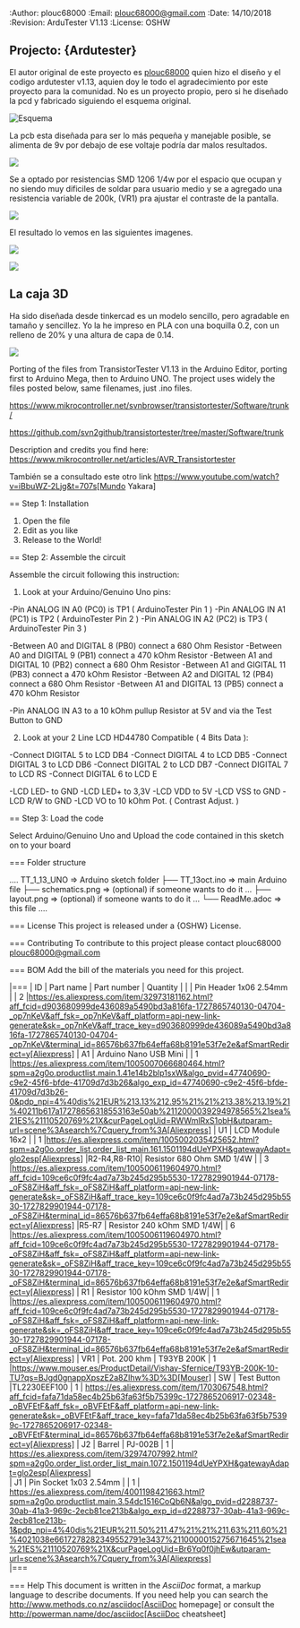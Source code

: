 :Author: plouc68000
:Email: plouc68000@gmail.com
:Date: 14/10/2018
:Revision: ArduTester V1.13
:License: OSHW

## Projecto: {Ardutester}

El autor original de este proyecto es [plouc68000](https://projecthub.arduino.cc/plouc68000) quien hizo el diseño y el codigo ardutester v1.13, aquien doy le todo el agradecimiento por este proyecto para la comunidad. No es un proyecto propio, pero si he diseñado la pcd y fabricado siguiendo el esquema original.

![Esquema](image/ESQUEMAARDUTESTER.png)

La pcb esta diseñada para ser lo más pequeña y manejable posible, se alimenta de 9v por debajo de ese voltaje podría dar malos resultados.


![](image/pcbdelanterakikad.png)

Se a optado por resistencias SMD 1206 1/4w por el espacio que ocupan y no siendo muy dificiles de soldar para usuario medio y se a agregado una resistencia variable de 200k, (VR1) pra ajustar el contraste de la pantalla.

![](image/pcbtraserakikad.png)

El resultado lo vemos en las siguientes imagenes.

![](image/pcbdelantera.png)


![](image/pcbTrasera.png)


## La caja 3D

Ha sido diseñada desde tinkercad es un modelo sencillo, pero agradable en tamaño y sencillez. Yo la he impreso en PLA con una boquilla 0.2, con un relleno de 20% y una altura de capa de 0.14.

![](caja/base-bottom.jpg)

Porting of the files from TransistorTester V1.13 in the Arduino Editor, 
porting first to Arduino Mega, then to Arduino UNO.
The project uses widely the files posted below, same filenames, just .ino files.

https://www.mikrocontroller.net/svnbrowser/transistortester/Software/trunk/

https://github.com/svn2github/transistortester/tree/master/Software/trunk

Description and credits you find here:
https://www.mikrocontroller.net/articles/AVR_Transistortester

También se a consultado este otro link https://www.youtube.com/watch?v=iBbuWZ-2Ljg&t=707s[Mundo Yakara]

== Step 1: Installation

1. Open the file
2. Edit as you like
3. Release to the World!

== Step 2: Assemble the circuit

Assemble the circuit following this instruction:

1. Look at your Arduino/Genuino Uno pins:

-Pin ANALOG IN A0 (PC0) is TP1 ( ArduinoTester Pin 1 )
-Pin ANALOG IN A1 (PC1) is TP2 ( ArduinoTester Pin 2 ) 
-Pin ANALOG IN A2 (PC2) is TP3 ( ArduinoTester Pin 3 )

-Between A0 and DIGITAL 8 (PB0)  connect a 680 Ohm  Resistor
-Between A0 and DIGITAL 9 (PB1)  connect a 470 kOhm Resistor
-Between A1 and DIGITAL 10 (PB2) connect a 680 Ohm  Resistor
-Between A1 and GIGITAL 11 (PB3) connect a 470 kOhm Resistor
-Between A2 and DIGITAL 12 (PB4) connect a 680 Ohm  Resistor
-Between A1 and DIGITAL 13 (PB5) connect a 470 kOhm Resistor

-Pin ANALOG IN A3 to a 10 kOhm pullup Resistor at 5V and via the Test Button to GND


2. Look at your 2 Line LCD HD44780 Compatible ( 4 Bits Data ):

-Connect DIGITAL 5  to LCD DB4
-Connect DIGITAL 4  to LCD DB5
-Connect DIGITAL 3  to LCD DB6
-Connect DIGITAL 2  to LCD DB7
-Connect DIGITAL 7  to LCD RS
-Connect DIGITAL 6  to LCD E

-LCD LED- to GND
-LCD LED+ to 3,3V
-LCD VDD  to 5V
-LCD VSS  to GND
-LCD R/W  to GND
-LCD VO   to 10 kOhm Pot. ( Contrast Adjust. )

== Step 3: Load the code

Select Arduino/Genuino Uno and
Upload the code contained in this sketch on to your board

=== Folder structure

....
 TT_1_13_UNO             => Arduino sketch folder
  ├── TT_13oct.ino       => main Arduino file
  ├── schematics.png     => (optional) if someone wants to do it ...
  ├── layout.png         => (optional) if someone wants to do it ...
  └── ReadMe.adoc        => this file
....

=== License
This project is released under a {OSHW} License.

=== Contributing
To contribute to this project please contact plouc68000 <plouc68000@gmail.com>

=== BOM
Add the bill of the materials you need for this project.

|===
|  ID        |  Part name                | Part number | Quantity |
|            | Pin Header 1x06 2.54mm    |             | 2        |https://es.aliexpress.com/item/32973181162.html?aff_fcid=d903680999de436089a5490bd3a816fa-1727865740130-04704-_op7nKeV&aff_fsk=_op7nKeV&aff_platform=api-new-link-generate&sk=_op7nKeV&aff_trace_key=d903680999de436089a5490bd3a816fa-1727865740130-04704-_op7nKeV&terminal_id=86576b637fb64effa68b8191e53f7e2e&afSmartRedirect=y[Aliexpress]
|  A1        | Arduino Nano USB Mini     |             | 1        |https://es.aliexpress.com/item/1005007066680464.html?spm=a2g0o.productlist.main.1.41e14b2blp1sxW&algo_pvid=47740690-c9e2-45f6-bfde-41709d7d3b26&algo_exp_id=47740690-c9e2-45f6-bfde-41709d7d3b26-0&pdp_npi=4%40dis%21EUR%213.13%212.95%21%21%213.38%213.19%21%40211b617a17278656318553163e50ab%2112000039294978565%21sea%21ES%21110520769%21X&curPageLogUid=RWWmlRxS1obH&utparam-url=scene%3Asearch%7Cquery_from%3A[Aliexpress]
|  U1        | LCD Module 16x2           |             | 1        |https://es.aliexpress.com/item/1005002035425652.html?spm=a2g0o.order_list.order_list_main.161.1501194dUeYPXH&gatewayAdapt=glo2esp[Aliexpress]
|R2-R4,R8-R10| Resistor 680 Ohm SMD 1/4W |             | 3        |https://es.aliexpress.com/item/1005006119604970.html?aff_fcid=109ce6c0f9fc4ad7a73b245d295b5530-1727829901944-07178-_oFS8ZiH&aff_fsk=_oFS8ZiH&aff_platform=api-new-link-generate&sk=_oFS8ZiH&aff_trace_key=109ce6c0f9fc4ad7a73b245d295b5530-1727829901944-07178-_oFS8ZiH&terminal_id=86576b637fb64effa68b8191e53f7e2e&afSmartRedirect=y[Aliexpress]
|R5-R7       | Resistor 240 kOhm SMD 1/4W|             | 6        |https://es.aliexpress.com/item/1005006119604970.html?aff_fcid=109ce6c0f9fc4ad7a73b245d295b5530-1727829901944-07178-_oFS8ZiH&aff_fsk=_oFS8ZiH&aff_platform=api-new-link-generate&sk=_oFS8ZiH&aff_trace_key=109ce6c0f9fc4ad7a73b245d295b5530-1727829901944-07178-_oFS8ZiH&terminal_id=86576b637fb64effa68b8191e53f7e2e&afSmartRedirect=y[Aliexpress]
|  R1        | Resistor 100 kOhm SMD 1/4W|             | 1        |https://es.aliexpress.com/item/1005006119604970.html?aff_fcid=109ce6c0f9fc4ad7a73b245d295b5530-1727829901944-07178-_oFS8ZiH&aff_fsk=_oFS8ZiH&aff_platform=api-new-link-generate&sk=_oFS8ZiH&aff_trace_key=109ce6c0f9fc4ad7a73b245d295b5530-1727829901944-07178-_oFS8ZiH&terminal_id=86576b637fb64effa68b8191e53f7e2e&afSmartRedirect=y[Aliexpress]
|  VR1       | Pot. 200 khm              | T93YB 200K  | 1        |https://www.mouser.es/ProductDetail/Vishay-Sfernice/T93YB-200K-10-TU?qs=BJgd0gnappXpszE2a8ZIhw%3D%3D[Mouser] 
|  SW        | Test Button               |TL2230EEF100 | 1        | https://es.aliexpress.com/item/1703067548.html?aff_fcid=fafa71da58ec4b25b63fa63f5b75399c-1727865206917-02348-_oBVFEtF&aff_fsk=_oBVFEtF&aff_platform=api-new-link-generate&sk=_oBVFEtF&aff_trace_key=fafa71da58ec4b25b63fa63f5b75399c-1727865206917-02348-_oBVFEtF&terminal_id=86576b637fb64effa68b8191e53f7e2e&afSmartRedirect=y[Aliexpress]
|  J2        | Barrel                    |   PJ-002B   | 1        |     https://es.aliexpress.com/item/32974707992.html?spm=a2g0o.order_list.order_list_main.1072.1501194dUeYPXH&gatewayAdapt=glo2esp[Aliexpress]     
|  J1        | Pin Socket 1x03 2.54mm    |             | 1        | https://es.aliexpress.com/item/4001198421663.html?spm=a2g0o.productlist.main.3.54dc1516CoQb6N&algo_pvid=d2288737-30ab-41a3-969c-2ecb81ce213b&algo_exp_id=d2288737-30ab-41a3-969c-2ecb81ce213b-1&pdp_npi=4%40dis%21EUR%211.50%211.47%21%21%211.63%211.60%21%4021038e6617278282349552791e3437%2110000015275671645%21sea%21ES%21110520769%21X&curPageLogUid=Br6Yq0f0jhEw&utparam-url=scene%3Asearch%7Cquery_from%3A[Aliexpress]        
|===


=== Help
This document is written in the _AsciiDoc_ format, a markup language to describe documents. 
If you need help you can search the http://www.methods.co.nz/asciidoc[AsciiDoc homepage]
or consult the http://powerman.name/doc/asciidoc[AsciiDoc cheatsheet]
